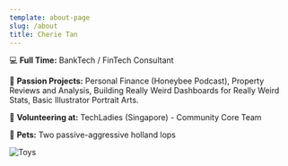 ```yaml
---
template: about-page
slug: /about
title: Cherie Tan
---
```

💻 **Full Time:** BankTech / FinTech Consultant

🎁 **Passion Projects:** Personal Finance (Honeybee Podcast), Property Reviews and Analysis, Building Really Weird Dashboards for Really Weird Stats, Basic Illustrator Portrait Arts.

💜 **Volunteering at:** TechLadies (Singapore) - Community Core Team

🐇 **Pets:** Two passive-aggressive holland lops



![Toys](/assets/vanessa-bucceri-gdirwiyama8-unsplash.jpg "Toys")